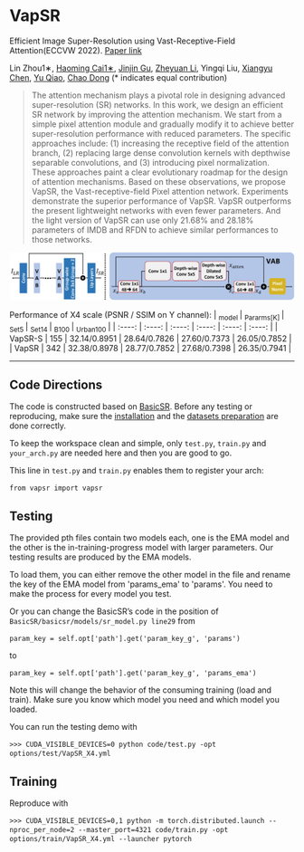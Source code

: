 #  VapSR
Efficient Image Super-Resolution using Vast-Receptive-Field Attention(ECCVW 2022). [Paper link](https://arxiv.org/abs/2210.05960)

Lin Zhou1∗, [Haoming Cai1∗](www.haomingcai.com), [Jinjin Gu](https://www.jasongt.com/), [Zheyuan Li](https://xiaom233.github.io/), Yingqi Liu, [Xiangyu Chen](https://chxy95.github.io/), [Yu Qiao](http://mmlab.siat.ac.cn/yuqiao/), [Chao Dong](https://scholar.google.com.hk/citations?user=OSDCB0UAAAAJ&hl=en) (* indicates equal contribution)

>The attention mechanism plays a pivotal role in designing advanced super-resolution (SR) networks. In this work, we design an efficient SR network by improving the attention mechanism. We start from a simple pixel attention module and gradually modify it to achieve better super-resolution performance with reduced parameters. The specific approaches include: (1) increasing the receptive field of the attention branch, (2) replacing large dense convolution kernels with depthwise separable convolutions, and (3) introducing pixel normalization. These approaches paint a clear evolutionary roadmap for the design of attention mechanisms. Based on these observations, we propose VapSR, the Vast-receptive-field Pixel attention network. Experiments demonstrate the superior performance of VapSR. VapSR outperforms the present lightweight networks with even fewer parameters. And the light version of VapSR can use only 21.68% and 28.18% parameters of IMDB and RFDN to achieve similar performances to those networks.

<!-- ![](https://raw.githubusercontent.com/zhoumumu/VapSR/main/network.jpg) -->
![network.jpg](./network.jpg)

Performance of X4 scale (PSNR / SSIM on Y channel):
| <sub> model </sub> | <sub> Pararms[K] </sub> | <sub> Set5 </sub> | <sub> Set14 </sub> |  <sub> B100 </sub> | <sub> Urban100 </sub> |
|  :----:  | :----:  |  :----:  | :----:  |  :----:  | :----:  |
|  VapSR-S  | 155 | 32.14/0.8951 | 28.64/0.7826 | 27.60/0.7373 | 26.05/0.7852 |
|  VapSR  | 342 | 32.38/0.8978 | 28.77/0.7852 | 27.68/0.7398 | 26.35/0.7941 |

---

## Code Directions
The code is constructed based on [BasicSR](https://github.com/XPixelGroup/BasicSR). Before any testing or reproducing, make sure the [installation](https://github.com/XPixelGroup/BasicSR/blob/master/docs/INSTALL.md) and the [datasets preparation](https://github.com/XPixelGroup/BasicSR/blob/master/docs/DatasetPreparation.md) are done correctly.

<!--The version of BasicSR we use is '1.3.4.9'.-->

To keep the workspace clean and simple, only `test.py`, `train.py` and `your_arch.py` are needed here and then you are good to go.

This line in `test.py` and `train.py` enables them to register your arch:
```
from vapsr import vapsr
```


## Testing
The provided pth files contain two models each, one is the EMA model and the other is the in-training-progress model with larger parameters. Our testing results are produced by the EMA models.

To load them, you can either remove the other model in the file and rename the key of the EMA model from 'params_ema' to 'params'. You need to make the process for every model you test.

Or you can change the BasicSR’s code in the position of `BasicSR/basicsr/models/sr_model.py line29` from
```
param_key = self.opt['path'].get('param_key_g', 'params')
```
to
```
param_key = self.opt['path'].get('param_key_g', 'params_ema')
```
Note this will change the behavior of the consuming training (load and train). Make sure you know which model you need and which model you loaded.

You can run the testing demo with
```
>>> CUDA_VISIBLE_DEVICES=0 python code/test.py -opt options/test/VapSR_X4.yml
```
<!--VapSR_X4.pth, VapSR-S and VapSR_X3.pth tested, almost the same.-->

## Training
Reproduce with
```
>>> CUDA_VISIBLE_DEVICES=0,1 python -m torch.distributed.launch --nproc_per_node=2 --master_port=4321 code/train.py -opt options/train/VapSR_X4.yml --launcher pytorch
```
<!--VapSR_X4 and VapSR_X2 reproduced, even slightly better.-->
